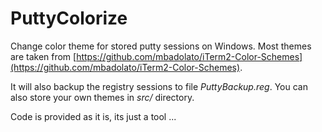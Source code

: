 # PuttyColorize

Change color theme for stored putty sessions on Windows.
Most themes are taken from [https://github.com/mbadolato/iTerm2-Color-Schemes](https://github.com/mbadolato/iTerm2-Color-Schemes).

It will also backup the registry sessions to file _PuttyBackup.reg_.
You can also store your own themes in _src/_ directory.

Code is provided as it is, its just a tool ...
